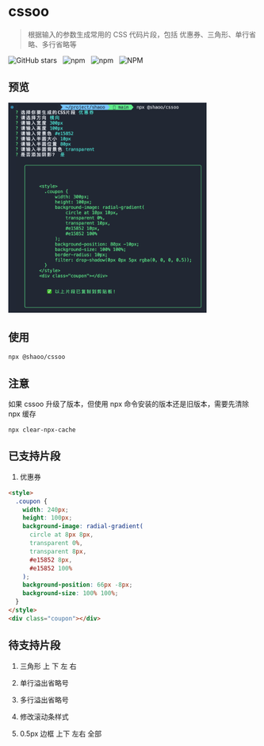 # cssoo

> 根据输入的参数生成常用的 CSS 代码片段，包括 优惠券、三角形、单行省略、多行省略等

![GitHub stars](https://img.shields.io/node/v/%40shaoo%2Fcssoo?style=for-the-badge)
&nbsp;
![npm](https://img.shields.io/npm/v/%40shaoo%2Fcssoo?style=for-the-badge)
&nbsp;
![npm](https://img.shields.io/npm/dm/%40shaoo/cssoo?style=for-the-badge)
&nbsp;
![NPM](https://img.shields.io/npm/l/%40shaoo%2Fcssoo?style=for-the-badge)
&nbsp;

## 预览

<img src="./docs/preview.png" width="400">

## 使用

```shell
npx @shaoo/cssoo
```

## 注意

如果 cssoo 升级了版本，但使用 npx 命令安装的版本还是旧版本，需要先清除 npx 缓存

```shell
npx clear-npx-cache
```

## 已支持片段

1. 优惠券

```html
<style>
  .coupon {
    width: 240px;
    height: 100px;
    background-image: radial-gradient(
      circle at 8px 8px,
      transparent 0%,
      transparent 8px,
      #e15852 8px,
      #e15852 100%
    );
    background-position: 66px -8px;
    background-size: 100% 100%;
  }
</style>
<div class="coupon"></div>
```

## 待支持片段

1. 三角形 上 下 左 右

2. 单行溢出省略号

3. 多行溢出省略号

4. 修改滚动条样式

5. 0.5px 边框 上下 左右 全部
